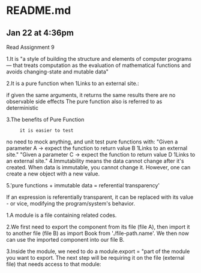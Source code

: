 # README.md

## Jan 22 at 4:36pm

Read Assignment 9

1.It is "a style of building the structure and elements of computer programs — that treats computation as the evaluation of mathematical functions and avoids changing-state and mutable data"

2.It is a pure function when 1Links to an external site.:

if given the same arguments, it returns the same results
there are no observable side effects
The pure function also is referred to as deterministic

3.The benefits of Pure Function

         it is easier to test

no need to mock anything, and
unit test pure functions with:
"Given a parameter A → expect the function to return value B 1Links to an external site."
"Given a parameter C → expect the function to return value D 1Links to an external site."
4.Immutability means the data cannot change after it's created. When data is immutable, you cannot change it. However, one can create a new object with a new value.

5.'pure functions + immutable data = referential transparency'

If an expression is referentially transparent, it can be replaced with its value - or vice, modifying the program/system's behavior.

1.A module is a file containing related codes.

2.We first need to export the component from its file (file A), then import it to another file (file B) as import Book from './file-path.name'. We then now can use the imported component into our file B.

3.Inside the module, we need to do a module.export = "part of the module you want to export. The next step will be requiring it on the file (external file) that needs access to that module:
